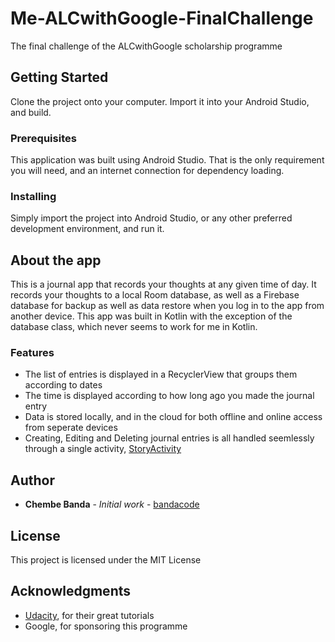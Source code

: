 # Me-ALCwithGoogle-FinalChallenge
The final challenge of the ALCwithGoogle scholarship programme

## Getting Started
Clone the project onto your computer. Import it into your Android Studio, and build.

### Prerequisites
This application was built using Android Studio. That is the only requirement you will need, and an internet connection for dependency loading.

### Installing
Simply import the project into Android Studio, or any other preferred development environment, and run it.

## About the app
This is a journal app that records your thoughts at any given time of day. It records your thoughts to a local Room database, as well as a Firebase database for backup as well as data restore when you log in to the app from another device. This app was built in Kotlin with the exception of the database class, which never seems to work for me in Kotlin.

### Features
* The list of entries is displayed in a RecyclerView that groups them according to dates
* The time is displayed according to how long ago you made the journal entry
* Data is stored locally, and in the cloud for both offline and online access from seperate devices
* Creating, Editing and Deleting journal entries is all handled seemlessly through a single activity, [StoryActivity](https://github.com/bandacode/Me-ALCwithGoogle-FinalChallenge/blob/master/app/src/main/java/com/ban2apps/me/ui/story/StoryActivity.kt)

## Author
* **Chembe Banda** - *Initial work* - [bandacode](https://github.com/bandacode)

## License
This project is licensed under the MIT License

## Acknowledgments
* [Udacity](https://www.udacity.com), for their great tutorials
* Google, for sponsoring this programme
